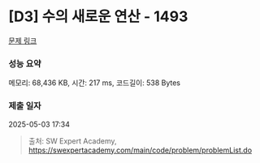 # [D3] 수의 새로운 연산 - 1493 

[문제 링크](https://swexpertacademy.com/main/code/problem/problemDetail.do?contestProbId=AV2b-QGqADMBBASw) 

### 성능 요약

메모리: 68,436 KB, 시간: 217 ms, 코드길이: 538 Bytes

### 제출 일자

2025-05-03 17:34



> 출처: SW Expert Academy, https://swexpertacademy.com/main/code/problem/problemList.do
